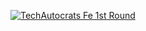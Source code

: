 [![TechAutocrats Fe 1st Round](https://img.youtube.com/vi/h_JQZNOGxvg)](https://www.youtube.com/watch?v=h_JQZNOGxvg)
